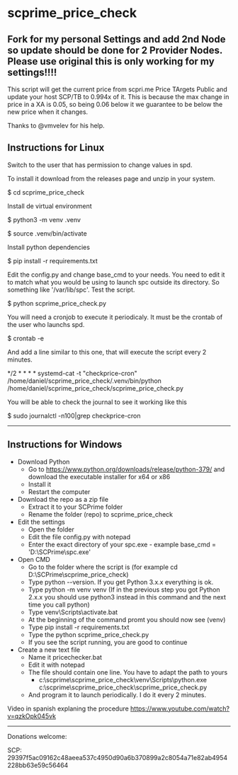# scprime_price_check

Fork for my personal Settings and add 2nd Node so update should be done for 2 Provider Nodes.
Please use original this is only working for my settings!!!!
---

This script will get the current price from scpri.me Price TArgets Public and update your host SCP/TB to 0.994x of it. This is because the max change in price in a XA is 0.05, so being 0.06 below it we guarantee to be below the new price when it changes.

Thanks to @vmvelev for his help.

## Instructions for Linux

Switch to the user that has permission to change values in spd.

To install it download from the releases page and unzip in your system.

$ cd scprime_price_check

Install de virtual environment

$ python3 -m venv .venv

$ source .venv/bin/activate

Install python dependencies

$ pip install -r requirements.txt

Edit the config.py and change base_cmd to your needs. You need to edit it to match what you would be using to launch spc outside its directory. So something like '/var/lib/spc'. Test the script.

$ python scprime_price_check.py

You will need a cronjob to execute it periodicaly. It must be the crontab of the user who launchs spd.

$ crontab -e

And add a line similar to this one, that will execute the script every 2 minutes.

*/2 * * * * systemd-cat -t "checkprice-cron" /home/daniel/scprime_price_check/.venv/bin/python /home/daniel/scprime_price_check/scprime_price_check.py

You will be able to check the journal to see it working like this

$ sudo journalctl -n100|grep checkprice-cron

---

## Instructions for Windows

- Download Python
    - Go to https://www.python.org/downloads/release/python-379/ and download the executable installer for x64 or x86
    - Install it
    - Restart the computer
- Download the repo as a zip file
    - Extract it to your SCPrime folder
    - Rename the folder (repo) to scprime_price_check
- Edit the settings
    - Open the folder
    - Edit the file config.py with notepad
    - Enter the exact directory of your spc.exe - example base_cmd = 'D:\SCPrime\spc.exe'
- Open CMD
    - Go to the folder where the script is (for example cd D:\SCPrime\scprime_price_check)
    - Type python --version. If you get Python 3.x.x everything is ok.
    - Type python -m venv venv (If in the previous step you got Python 2.x.x you should use python3 instead in this command and the next time you call python)
    - Type venv\Scripts\activate.bat
    - At the beginning of the command promt you should now see (venv)
    - Type pip install -r requirements.txt
    - Type the python scprime_price_check.py
    - If you see the script running, you are good to continue
- Create a new text file
    - Name it pricechecker.bat
    - Edit it with notepad
    - The file should contain one line. You have to adapt the path to yours
        - c:\scprime\scprime_price_check\venv\Scripts\python.exe c:\scprime\scprime_price_check\scprime_price_check.py
    - And program it to launch periodically. I do it every 2 minutes.

Video in spanish explaning the procedure https://www.youtube.com/watch?v=qzkOpk045vk

-----------------------------------------------

Donations welcome:

SCP: 29397f5ac09162c48aeea537c4950d90a6b370899a2c8054a71e82ab4954228bb63e59c56464
